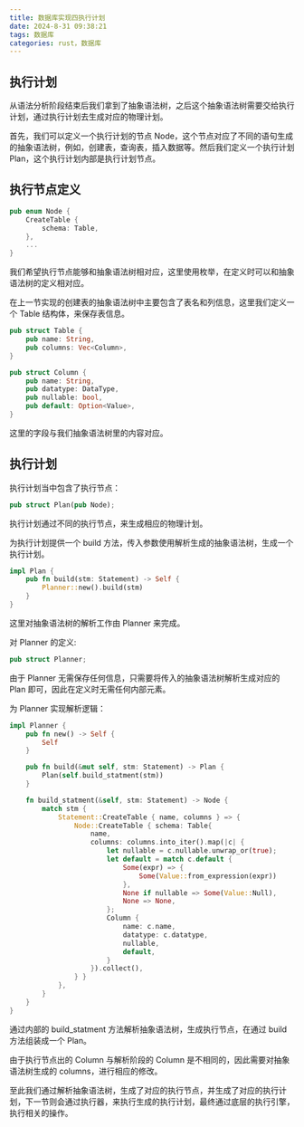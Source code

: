 ```yaml
---
title: 数据库实现四执行计划
date: 2024-8-31 09:38:21
tags: 数据库
categories: rust，数据库
---
```

## 执行计划
从语法分析阶段结束后我们拿到了抽象语法树，之后这个抽象语法树需要交给执行计划，通过执行计划去生成对应的物理计划。

首先，我们可以定义一个执行计划的节点 Node，这个节点对应了不同的语句生成的抽象语法树，例如，创建表，查询表，插入数据等。然后我们定义一个执行计划 Plan，这个执行计划内部是执行计划节点。
## 执行节点定义
```rust
pub enum Node {
    CreateTable {
        schema: Table,
    },
    ...
}
```
我们希望执行节点能够和抽象语法树相对应，这里使用枚举，在定义时可以和抽象语法树的定义相对应。

在上一节实现的创建表的抽象语法树中主要包含了表名和列信息，这里我们定义一个 Table 结构体，来保存表信息。
```rust
pub struct Table {
    pub name: String,
    pub columns: Vec<Column>,
}

pub struct Column {
    pub name: String,
    pub datatype: DataType,
    pub nullable: bool,
    pub default: Option<Value>,
}
```
这里的字段与我们抽象语法树里的内容对应。
## 执行计划
执行计划当中包含了执行节点：
```rust
pub struct Plan(pub Node);
```
执行计划通过不同的执行节点，来生成相应的物理计划。

为执行计划提供一个 build 方法，传入参数使用解析生成的抽象语法树，生成一个执行计划。
```rust
impl Plan {
    pub fn build(stm: Statement) -> Self {
        Planner::new().build(stm)
    }
}
```
这里对抽象语法树的解析工作由 Planner 来完成。

对 Planner 的定义:
```rust
pub struct Planner;
```
由于 Planner 无需保存任何信息，只需要将传入的抽象语法树解析生成对应的 Plan 即可，因此在定义时无需任何内部元素。

为 Planner 实现解析逻辑：
```rust
impl Planner {
    pub fn new() -> Self {
        Self
    }

    pub fn build(&mut self, stm: Statement) -> Plan {
        Plan(self.build_statment(stm))
    }

    fn build_statment(&self, stm: Statement) -> Node {
        match stm {
            Statement::CreateTable { name, columns } => {
                Node::CreateTable { schema: Table{
                    name,
                    columns: columns.into_iter().map(|c| {
                        let nullable = c.nullable.unwrap_or(true);
                        let default = match c.default {
                            Some(expr) => {
                                Some(Value::from_expression(expr))
                            },
                            None if nullable => Some(Value::Null),
                            None => None,
                        };
                        Column {
                            name: c.name,
                            datatype: c.datatype,
                            nullable,
                            default,
                        }
                    }).collect(),
                } }
            },
        }
    }
}
```
通过内部的 build_statment 方法解析抽象语法树，生成执行节点，在通过 build 方法组装成一个 Plan。

由于执行节点出的 Column 与解析阶段的 Column 是不相同的，因此需要对抽象语法树生成的 columns，进行相应的修改。

至此我们通过解析抽象语法树，生成了对应的执行节点，并生成了对应的执行计划，下一节则会通过执行器，来执行生成的执行计划，最终通过底层的执行引擎，执行相关的操作。